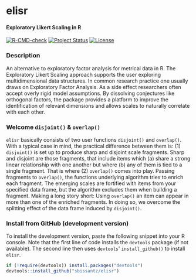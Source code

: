# elisr

#### Exploratory Likert Scaling in R 

<!-- badges: start -->
[![R-CMD-check](https://github.com/sbissantz/elisr/workflows/R-CMD-check/badge.svg)](https://github.com/sbissantz/elisr/actions)
[![Project Status](https://www.repostatus.org/badges/latest/active.svg)](https://www.repostatus.org/#active)
[![License](https://img.shields.io/badge/license-GPL--3-blue.svg)](https://www.gnu.org/licenses/gpl-3.0)
<!-- badges: end -->

### Description

An alternative to exploratory factor analysis for metrical data in R. The
Exploratory Likert Scaling approach supports the user exploring multidimensional
data structures. In common research practice one usually draws on Exploratory
Factor Analysis. As a side effect researchers often accept overly rigid model
assumptions. By dissolving conjectures like orthogonal factors, the package
provides a platform to improve the identification of relevant dimensions and
allows scales to naturally correlate with each other.

### Welcome `disjoint()` & `overlap()`

`elisr` basically consists of two user functions `disjoint()` and `overlap()`.
With a typical case in mind, the practical difference between them is: (1)
`disjoint()` is set up to produce sharp and disjoint scale fragments. Sharp and
disjoint are those fragments, that include items which (a) share a strong linear
relationship with one another but where (b) any of them is tied to a single
fragment. That is where (2) `overlap()` comes into play. Passing fragments to
`overlap()`, the functions underlying algorithm tries to enrich each fragment.
The emerging scales are fortified with items from your specified data frame, but
the algorithm excludes them when building a fragment. Making a long story short:
Using `overlap()` an item can appear in more than one of the enriched fragments.
In doing so, we overcome the splitting effect of the data frame induced by
`disjoint()`.

### Install from GitHub (development version)

To install the development version, paste the following snippet into your R
console. Note that the first line of code installs the ``devtools`` package (if
not available). The second line then uses ``devtools``' ``install_github()`` to
install ``elisr``.

```r
if (!require(devtools)) install.packages("devtools") 
devtools::install_github("sbissantz/elisr")
```

